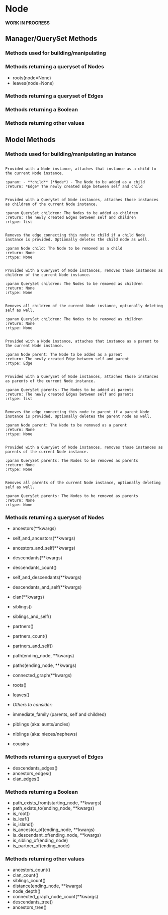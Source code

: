 # Node

**WORK IN PROGRESS**

## Manager/QuerySet Methods

### Methods used for building/manipulating

### Methods returning a queryset of Nodes

- roots(node=None)
- leaves(node=None)

### Methods returning a queryset of Edges

### Methods returning a Boolean

### Methods returning other values



## Model Methods

### Methods used for building/manipulating an instance

```{py:function} add_child(child, **kwargs)

Provided with a Node instance, attaches that instance as a child to the current Node instance.

:param: - **child** (*Node*) - The Node to be added as a child
:return: *Edge* The newly created Edge between self and child
```

```{py:function} add_children(children, **kwargs)

Provided with a QuerySet of Node instances, attaches those instances as children of the current Node instance.

:param QuerySet children: The Nodes to be added as children
:return: The newly created Edges between self and children
:rtype: list
```

```{py:function} remove_child(child, delete_node=False)

Removes the edge connecting this node to child if a child Node instance is provided. Optionally deletes the child node as well.

:param Node child: The Node to be removed as a child
:return: None
:rtype: None
```

```{py:function} remove_children(children, **kwargs)

Provided with a QuerySet of Node instances, removes those instances as children of the current Node instance.

:param QuerySet children: The Nodes to be removed as children
:return: None
:rtype: None
```

```{py:function} remove_all_children(delete_node=False)

Removes all children of the current Node instance, optionally deleting self as well.

:param QuerySet children: The Nodes to be removed as children
:return: None
:rtype: None
```

```{py:function} add_parent(parent, **kwargs)

Provided with a Node instance, attaches that instance as a parent to the current Node instance.

:param Node parent: The Node to be added as a parent
:return: The newly created Edge between self and parent
:rtype: Edge
```

```{py:function} add_parents(parents, **kwargs)

Provided with a QuerySet of Node instances, attaches those instances as parents of the current Node instance.

:param QuerySet parents: The Nodes to be added as parents
:return: The newly created Edges between self and parents
:rtype: list
```

```{py:function} remove_parent(parent, delete_node=False)

Removes the edge connecting this node to parent if a parent Node instance is provided. Optionally deletes the parent node as well.

:param Node parent: The Node to be removed as a parent
:return: None
:rtype: None
```

```{py:function} remove_parents(parents, **kwargs)

Provided with a QuerySet of Node instances, removes those instances as parents of the current Node instance.

:param QuerySet parents: The Nodes to be removed as parents
:return: None
:rtype: None
```

```{py:function} remove_all_parents(delete_node=False)

Removes all parents of the current Node instance, optionally deleting self as well.

:param QuerySet parents: The Nodes to be removed as parents
:return: None
:rtype: None
```

### Methods returning a queryset of Nodes

- ancestors(**kwargs)
- self_and_ancestors(**kwargs)
- ancestors_and_self(**kwargs)
- descendants(**kwargs)
- descendants_count()
- self_and_descendants(**kwargs)
- descendants_and_self(**kwargs)
- clan(**kwargs)
- siblings()
- siblings_and_self()
- partners()
- partners_count()
- partners_and_self()
- path(ending_node, **kwargs)
- paths(ending_node, **kwargs)
- connected_graph(**kwargs)
- roots()
- leaves()

- *Others to consider:*
- immediate_family (parents, self and childred)
- piblings (aka: aunts/uncles)
- niblings (aka: nieces/nephews)
- cousins

### Methods returning a queryset of Edges

- descendants_edges()
- ancestors_edges()
- clan_edges()

### Methods returning a Boolean

- path_exists_from(starting_node, **kwargs)
- path_exists_to(ending_node, **kwargs)
- is_root()
- is_leaf()
- is_island()
- is_ancestor_of(ending_node, **kwargs)
- is_descendant_of(ending_node, **kwargs)
- is_sibling_of(ending_node)
- is_partner_of(ending_node)

### Methods returning other values

- ancestors_count()
- clan_count()
- siblings_count()
- distance(ending_node, **kwargs)
- node_depth()
- connected_graph_node_count(**kwargs)
- descendants_tree()
- ancestors_tree()


